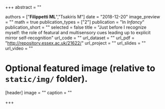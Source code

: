 +++
abstract = ""

authors = ["**Filippetti ML**","Tsakiris M"]
date = "2018-12-20"
image_preview = ""
math = true
publication_types = ["2"]
publication = "In *Infancy*"
publication_short = ""
selected = false
title = "Just before I recognize myself: the role of featural and multisensory cues leading up to explicit mirror self-recognition"
url_code = ""
url_dataset = ""
url_pdf = "http://repository.essex.ac.uk/21622/"
url_project = ""
url_slides = ""
url_video = ""


# Optional featured image (relative to `static/img/` folder).
[header]
image = ""
caption = ""

+++